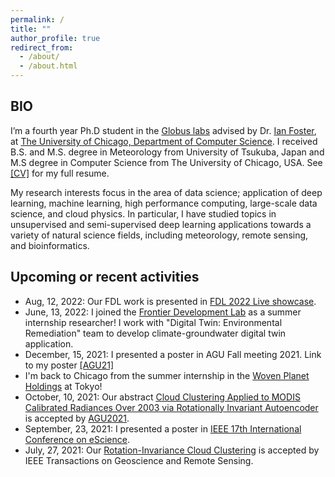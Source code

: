 ```yaml
---
permalink: /
title: ""
author_profile: true
redirect_from: 
  - /about/
  - /about.html
---
```


## BIO
I’m a fourth year Ph.D student in the [Globus labs](https://labs.globus.org/) advised by Dr. [Ian Foster](https://www.anl.gov/profile/ian-t-foster),
at [The University of Chicago, Department of Computer Science](https://www.cs.uchicago.edu/). 
I received B.S. and M.S. degree in Meteorology from University of Tsukuba, Japan 
and M.S degree in Computer Science from The University of Chicago, USA. See [\[CV\]](https://takglobus.github.io/takuyakurihana.github.io/files/cv_takuya_kurihana_latest.pdf) for my full resume. 

My research interests focus in the area of data science; application of deep learning, machine learning, high performance computing, large-scale data science, and cloud physics. 
In particular, I have studied topics in unsupervised and semi-supervised deep learning applications towards a variety of natural science fields, 
including meteorology, remote sensing, and bioinformatics.


## Upcoming or recent activities 
- Aug, 12, 2022: Our FDL work is presented in [FDL 2022 Live showcase](https://frontierdevelopmentlab.org/live).
- June, 13, 2022: I joined the [Frontier Development Lab](https://frontierdevelopmentlab.org/) as a summer internship researcher! I work with "Digital Twin: Environmental Remediation" team to develop climate-groundwater digital twin application. 
- December, 15, 2021: I presented a poster in AGU Fall meeting 2021. Link to my poster [\[AGU21\]](https://takglobus.github.io/takuyakurihana.github.io/files/posters/A35C-1635-TakuyaKurihana-AGU2021.pdf) 
- I'm back to Chicago from the summer internship in the [Woven Planet Holdings](https://www.woven-planet.global/en/woven-alpha/AMP) at Tokyo! 
- October, 10, 2021: Our abstract [Cloud Clustering Applied to MODIS Calibrated Radiances Over 2003 via Rotationally Invariant Autoencoder](https://agu.confex.com/agu/fm21/meetingapp.cgi/Paper/985693) is accepted by [AGU2021](https://www.agu.org/Fall-Meeting). 
- September, 23, 2021: I presented a poster in [IEEE 17th International Conference on eScience](https://ieeexplore.ieee.org/abstract/document/9582325). 
- July, 27, 2021: Our [Rotation-Invariance Cloud Clustering](https://ieeexplore.ieee.org/document/9497325) is accepted by IEEE Transactions on Geoscience and Remote Sensing.   

